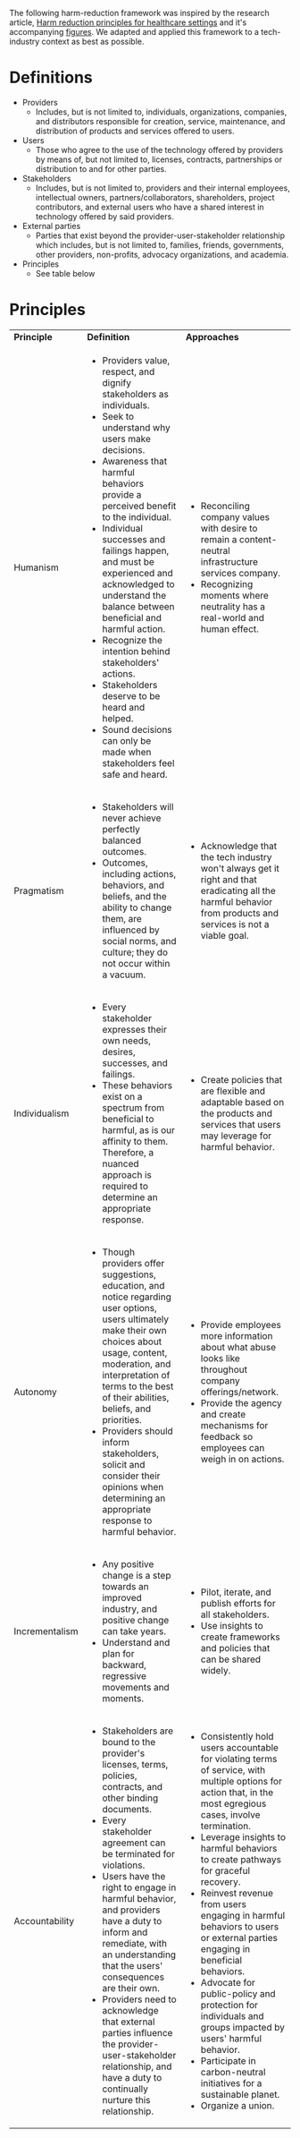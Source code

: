 The following harm-reduction framework was inspired by the research article,
[Harm reduction principles for healthcare
settings](https://harmreductionjournal.biomedcentral.com/articles/10.1186/s12954-017-0196-4)
and it's accompanying
[figures](https://harmreductionjournal.biomedcentral.com/articles/10.1186/s12954-017-0196-4/tables/1).
We adapted and applied this framework to a tech-industry context as best as
possible.

# Definitions
* Providers
    * Includes, but is not limited to, individuals, organizations, companies,
    and distributors responsible for creation, service, maintenance, and
    distribution of products and services offered to users.
* Users
    * Those who agree to the use of the technology offered by providers by means
    of, but not limited to, licenses, contracts, partnerships or distribution to
    and for other parties.
* Stakeholders
    * Includes, but is not limited to, providers and their internal employees,
    intellectual owners, partners/collaborators, shareholders, project
    contributors, and external users who have a shared interest in technology
    offered by said providers.
* External parties
    * Parties that exist beyond the provider-user-stakeholder relationship which
    includes, but is not limited to, families, friends, governments, other
    providers, non-profits, advocacy organizations, and academia.
* Principles
    * See table below

# Principles

<table>
  <tr>
    <td><strong>Principle</strong></td>
    <td><strong>Definition</strong></td>
    <td><strong>Approaches</strong></td>
  </tr>
  <tr>
    <td>Humanism</td>
    <td>
      <ul>
        <li>Providers value, respect, and dignify stakeholders as individuals.</li>
        <li>Seek to understand why users make decisions.</li>
        <li>Awareness that harmful behaviors provide a perceived benefit to the individual.</li>
        <li>Individual successes and failings happen, and must be experienced and acknowledged to understand the balance between beneficial and harmful action.</li>
        <li>Recognize the intention behind  stakeholders' actions.</li>
        <li>Stakeholders deserve to be heard and helped.</li>
        <li>Sound decisions can only be made when stakeholders feel safe and heard.</li>
      </ul>
    </td>
    <td>
      <ul>
        <li>Reconciling company values with desire to remain a content-neutral infrastructure services company.</li>
        <li>Recognizing moments where neutrality has a real-world and human effect.</li>
      </ul>
    </td>
  </tr>
  <tr>
    <td>Pragmatism</td>
    <td>
      <ul>
        <li>Stakeholders will never achieve perfectly balanced outcomes.</li>
        <li>Outcomes, including actions, behaviors, and beliefs, and the ability to change them, are influenced by social norms, and culture; they do not occur within a vacuum.</li>
      </ul>
    </td>
    <td>
      <ul>
        <li>Acknowledge that the tech industry won't always get it right and that eradicating all the harmful behavior from products and services is not a viable goal.</li>
      </ul>
    </td>
  </tr>
  <tr>
    <td>Individualism</td>
    <td>
      <ul>
        <li>Every stakeholder expresses their own needs, desires, successes, and failings.</li>
        <li>These behaviors exist on a spectrum from beneficial to harmful, as is our affinity to them. Therefore, a nuanced approach is required to determine an appropriate response.</li>
      </ul>
    </td>
    <td>
      <ul>
        <li>Create policies that are flexible and adaptable based on the products and services that users may leverage for harmful behavior. </li>
      </ul>
    </td>
  </tr>
  <tr>
    <td>Autonomy</td>
    <td>
      <ul>
        <li>Though providers offer suggestions, education, and notice regarding user options, users ultimately make their own choices about usage, content, moderation, and interpretation of terms to the best of their abilities, beliefs, and priorities.</li>
        <li>Providers should inform stakeholders, solicit and consider their opinions when determining an appropriate response to harmful behavior.</li>
      </ul>
    </td>
    <td>
      <ul>
        <li>Provide employees more information about what abuse looks like throughout company offerings/network.</li>
        <li>Provide the agency and create mechanisms for feedback so employees can weigh in on actions.</li>
      </ul>
    </td>
  </tr>
  <tr>
    <td>Incrementalism</td>
    <td>
      <ul>
        <li>Any positive change is a step towards an improved industry, and positive change can take years.</li>
        <li>Understand and plan for backward, regressive movements and moments.</li>
      </ul>
    </td>
    <td>
      <ul>
        <li>Pilot, iterate, and publish efforts for all stakeholders.</li>
        <li>Use insights to create frameworks and policies that can be shared widely.</li>
      </ul>
    </td>
  </tr>
  <tr>
    <td>Accountability</td>
    <td>
      <ul>
        <li>Stakeholders are bound to the provider's licenses, terms, policies, contracts, and other binding documents.</li>
        <li>Every stakeholder agreement can be terminated for violations.</li>
        <li>Users have the right to engage in harmful behavior, and providers have a duty to inform and remediate, with an understanding that the users' consequences are their own.</li>
        <li>Providers need to acknowledge that external parties influence the provider-user-stakeholder relationship, and have a duty to continually nurture this relationship.</li>
      </ul>
    </td>
    <td>
      <ul>
        <li>Consistently hold users accountable for violating terms of service, with multiple options for action that, in the most egregious cases, involve termination.</li>
        <li>Leverage insights to harmful behaviors to create pathways for graceful recovery.</li>
        <li>Reinvest revenue from users engaging in harmful behaviors to users or external parties engaging in beneficial behaviors.</li>
        <li>Advocate for public-policy and protection for individuals and groups impacted by users' harmful behavior.</li>
        <li>Participate in carbon-neutral initiatives for a sustainable planet.</li>
        <li>Organize a union.</li>
      </ul>
    </td>
  </tr>
</table>

